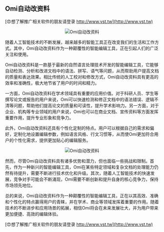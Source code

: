 ## **Omi自动改资料**

[😍想了解推广相关软件的朋友请登录 http://www.vst.tw](http://www.vst.tw)

 <center><img src="https://vst.tw/MP4/tuiguang/png/6.png" alt="Omi自动改资料"></center>

随着人工智能技术的不断发展，越来越多的智能工具正在改变我们的生活和工作方式。其中，Omi自动改资料作为一种颠覆性的智能编辑工具，正在引起人们的广泛关注和使用。

Omi自动改资料是一款基于最新的自然语言处理技术开发的智能编辑工具，它能够自动检测、分析和改进文档中的语法、拼写、语气等问题，从而帮助用户提高文档的质量和表达效果。相比传统的人工校对和修改方式，Omi自动改资料具有更高的效率和准确性，极大地节省了用户的时间和精力。

一方面，Omi自动改资料在学术领域具有重要的应用价值。对于科研人员、学生等撰写论文或报告的用户来说，Omi可以快速检测和修正文档中的语法错误、逻辑不清等问题，帮助他们提高论文的质量和可读性，提升学术影响力。另一方面，对于企业、机构等专业领域的用户来说，Omi也可以在商业文档、宣传资料等方面发挥重要作用，提升专业形象和竞争力。

此外，Omi自动改资料还具有个性化定制的特点。用户可以根据自己的需求和偏好，定制化地设置编辑参数，例如语言风格、行文习惯等，从而使Omi更加符合用户的个性化需求，提供更加贴心的编辑服务。

 <center><img src="https://vst.tw/MP4/tuiguang/png/8.png" alt="Omi自动改资料"></center>

然而，尽管Omi自动改资料具有诸多优势和潜力，但也面临一些挑战和限制。首先，作为一种新兴的智能编辑工具，Omi在某些特定领域和复杂文档的处理能力仍然有待提升，需要不断进行技术优化和升级。其次，随着人工智能技术的快速发展，竞争对手可能会不断涌现，Omi需要不断创新和提升自身的核心竞争力，保持市场领先地位。

总的来说，Omi自动改资料作为一种颠覆性的智能编辑工具，正在以其高效、准确和个性化的特点赢得用户的青睐，并在学术、商业等领域发挥着重要的作用。随着技术的不断进步和应用场景的拓展，相信Omi将会在未来发展壮大，并为用户带来更加便捷、高效的编辑体验。

[😍想了解推广相关软件的朋友请登录 http://www.vst.tw](http://www.vst.tw)



